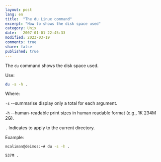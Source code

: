 ```yaml
---
layout: post
lang: en
title:  "The du Linux command"
excerpt: "How to shows the disk space used"
category: Unix
date:   2007-01-01 22:45:33
modified: 2023-03-19
comments: true
share: false
published: true
---
```


The `du` command shows the disk space used.

Use:
```bash
du -s -h .
```
Where:

`-s` --summarise display only a total for each argument.


`-h`  --human-readable print sizes in human readable format (e.g., 1K 234M 2G).

`.` Indicates to apply to the current directory.

Example:
```bash
mcaliman@deimos:~# du -s -h .

537M .
```